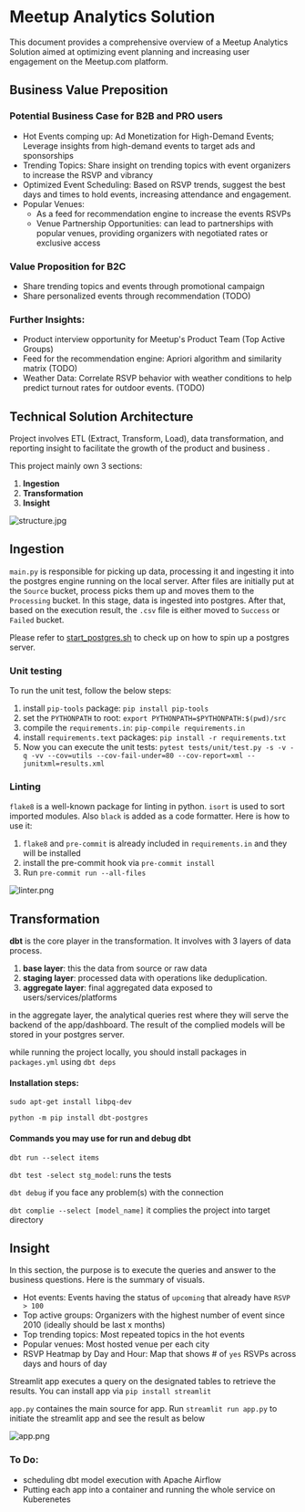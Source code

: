 
# Meetup Analytics Solution

This document provides a comprehensive overview of a Meetup Analytics Solution aimed at optimizing event planning and
increasing user engagement on the Meetup.com platform.

## Business Value Preposition 


### Potential Business Case for B2B and PRO users
- Hot Events comping up: Ad Monetization for High-Demand Events; Leverage insights from high-demand events to target ads and sponsorships
- Trending Topics: Share insight on trending topics with event organizers to increase the RSVP and vibrancy 
- Optimized Event Scheduling: Based on RSVP trends, suggest the best days and times to hold events, increasing attendance and engagement.
- Popular Venues: 
  - As a feed for recommendation engine to increase the events RSVPs
  - Venue Partnership Opportunities: can lead to partnerships with popular venues, providing organizers with negotiated rates or exclusive access

  
### Value Proposition for B2C
- Share trending topics and events through promotional campaign 
- Share personalized events through recommendation (TODO)

### Further Insights: 
- Product interview opportunity for Meetup's Product Team (Top Active Groups)
- Feed for the recommendation engine: Apriori algorithm and similarity matrix (TODO)
- Weather Data: Correlate RSVP behavior with weather conditions to help predict turnout rates for outdoor events. (TODO)



## Technical Solution Architecture


Project involves ETL (Extract, Transform, Load), data transformation, and reporting insight to facilitate
the growth of the product and business .

This project mainly own 3 sections: 
1. **Ingestion**
2. **Transformation**
3. **Insight**

![structure.jpg](figs/structure.jpg)

## Ingestion

`main.py` is responsible for picking up data, processing it and ingesting 
it into the postgres engine running on the local server. 
After files are initially put at the `Source` bucket, process picks them up 
and moves them to the `Processing` bucket. In this stage, data is ingested into 
postgres. After that, based on the execution result, the `.csv` file is either 
moved to `Success` or `Failed` bucket. 

Please refer to [start_postgres.sh](start_postgres.sh) to check up on 
how to spin up a postgres server. 

### Unit testing

To run the unit test, follow the below steps: 

1. install `pip-tools` package: `pip install pip-tools`
2. set the `PYTHONPATH` to root: `export PYTHONPATH=$PYTHONPATH:$(pwd)/src`
3. compile the `requirements.in`: `pip-compile requirements.in`
4. install `requirements.text` packages: `pip install -r requirements.txt`
5. Now you can execute the unit tests: `pytest tests/unit/test.py -s -v -q -vv --cov=utils --cov-fail-under=80 --cov-report=xml --junitxml=results.xml`

### Linting

`flake8` is a well-known package for linting in python. `isort` is used to sort imported modules.
Also `black` is added as a code formatter.
Here is how to use it: 
1. `flake8` and `pre-commit` is already included in `requirements.in` and they will be installed
2. install the pre-commit hook via `pre-commit install`
3. Run `pre-commit run --all-files`

![linter.png](figs/linter.png)

## Transformation

**dbt** is the core player in the transformation. 
It involves with 3 layers of data process.

1. **base layer**: this the data from source or raw data
2. **staging layer**: processed data with operations like deduplication. 
3. **aggregate layer**: final aggregated data exposed to users/services/platforms

in the aggregate layer, the analytical queries rest where they will serve 
the backend of the app/dashboard. The result of the complied models will be 
stored in your postgres server. 

while running the project locally, you should 
install packages in `packages.yml` using `dbt deps`


#### Installation steps:
`sudo apt-get install libpq-dev`

`python -m pip install dbt-postgres`

#### Commands you may use for run and debug dbt
`dbt run --select items`

`dbt test -select stg_model`: runs the tests 

`dbt debug` if you face any problem(s) with the connection

`dbt complie --select [model_name]` it complies the project into target directory


## Insight

In this section, the purpose is to execute the queries and answer to the business
questions. Here is the summary of visuals.
- Hot events: Events having the status of `upcoming` that already have `RSVP > 100`
- Top active groups: Organizers with the highest number of event since 2010 (ideally should be last x months)
- Top trending topics: Most repeated topics in the hot events
- Popular venues: Most hosted venue per each city 
- RSVP Heatmap by Day and Hour: Map that shows # of `yes` RSVPs across days and hours of day



Streamlit app executes a query on the designated tables to retrieve the results. 
You can install app via 
`pip install streamlit`

`app.py` containes the main source for app. 
Run `streamlit run app.py` to initiate the streamlit app and see the result as below  

![app.png](figs/app.png)

### To Do: 
- scheduling dbt model execution with Apache Airflow 
- Putting each app into a container and running the whole service on Kuberenetes

